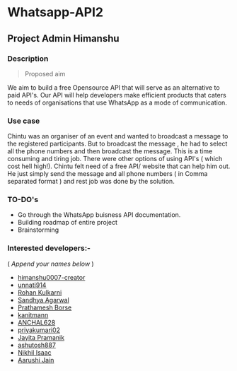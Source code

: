 # Whatsapp-API2
## Project Admin Himanshu

### Description
> Proposed aim<br>

We aim to build a free Opensource API that will serve as an alternative to paid API's. Our API will help developers make efficient products that caters to needs of organisations that use WhatsApp as a mode of communication.

### Use case
Chintu was an organiser of an event and wanted to broadcast a message to the registered participants. But to broadcast the message , he had to select all the phone numbers and then broadcast the message. This is a time consuming and tiring job. There were other options of using API's ( which cost hell high!). Chintu felt need of a free API/ website that can help him out. He just simply send the message and all phone numbers ( in Comma separated format ) and rest job was done by the solution. 

### TO-DO's
- Go through the WhatsApp buisness API documentation.
- Building roadmap of entire project
- Brainstorming

### Interested developers:-
( _Append your names below_ )
- <a href='https://github.com/himanshu007-creator'>himanshu0007-creator</a>
- <a href='https://github.com/unnati914'>unnati914</a>
- [Rohan Kulkarni](https://github.com/rohan-kulkarni-25)
- <a href="https://github.com/2024-SANDHYA">Sandhya Agarwal</a>
- [Prathamesh Borse](https://github.com/prathamesh-borse)
- <a href='https://github.com/kanitmann'>kanitmann</a>
- <a href='https://github.com/ANCHAL628'>ANCHAL628</a>
- <a href='https://github.com/priyakumari02'>priyakumari02</a>
- <a href='https://github.com/Jayita10'>Jayita Pramanik</a>
- <a href='https://github.com/ashutosh887'>ashutosh887</a>
- <a href='https://github.com/nikhilisaac'>Nikhil Isaac</a>
- <a href='https://github.com/Aarushijain-06'>Aarushi Jain</a>